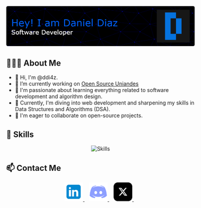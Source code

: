 <div align="center">
  <img alt="Profile Banner" src="Assets/banner.png"/>
</div>

## 👩🏻‍💻 About Me
- 👋 Hi, I'm @ddi4z.
- 🔭 I’m currently working on [Open Source Uniandes](https://github.com/Open-Source-Uniandes)
- 👀 I'm passionate about learning everything related to software development and algorithm design.
- 🌱 Currently, I'm diving into web development and sharpening my skills in Data Structures and Algorithms (DSA).
- 💞️ I'm eager to collaborate on open-source projects.

<h2><strong>🚀 Skills</strong></h2>
<div align="center">
  <img src="https://skillicons.dev/icons?i=python,java,cpp,html,css,bootstrap,js,ts,postgres,react,next,angular,tailwind,nest,graphql" alt="Skills"> <br> 
</div>

<h2><strong>📫 Contact Me</strong></h2>
<div align="center">
  <a href="https://www.linkedin.com/in/ddi4z/" target="_blank">
    <img alt="LinkedIn Logo" height="50" width="50" src="Assets/linkedin.svg"/>
  </a> &nbsp;&nbsp;

  <a href="https://discordapp.com/users/863839193208979516" target="_blank">
    <img alt="Discord Logo" height="50" width="50" src="Assets/discord.svg"/>
  </a> &nbsp;&nbsp;

  <a href="https://twitter.com/dd14zm" target="_blank">
    <img alt="X Logo" height="50" width="50" src="Assets/x.svg"/>
  </a> &nbsp;&nbsp;
</div>
